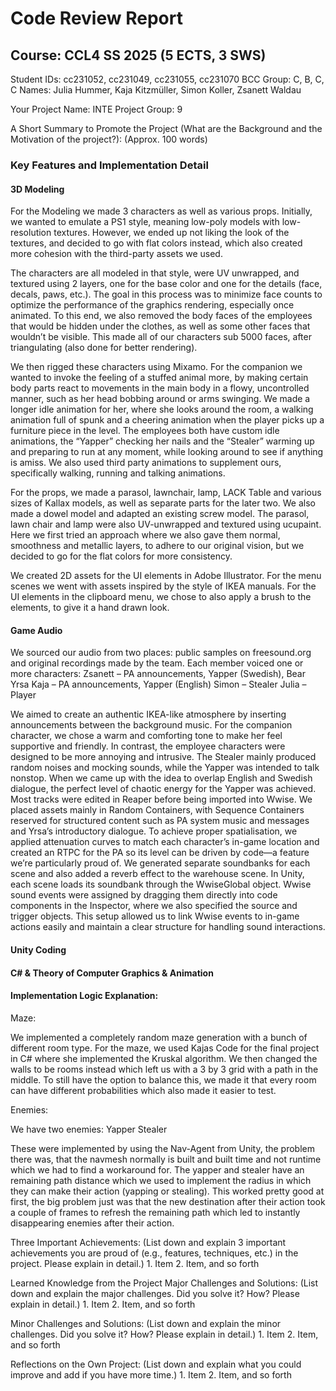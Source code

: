 # Code Review Report

## Course: CCL4 SS 2025 (5 ECTS, 3 SWS)
Student IDs: cc231052, cc231049, cc231055, cc231070
BCC Group: C, B, C, C
Names: Julia Hummer, Kaja Kitzmüller, Simon Koller, Zsanett Waldau

Your Project Name: INTE
Project Group: 9

A Short Summary to Promote the Project (What are the Background and the Motivation of the project?):
(Approx. 100 words)

### **Key Features and Implementation Detail**

#### 3D Modeling

For the Modeling we made 3 characters as well as various props. Initially, we wanted to emulate a PS1 style, meaning 
low-poly models with low-resolution textures. However, we ended up not liking the look of the textures, and decided to 
go with flat colors instead, which also created more cohesion with the third-party assets we used.

The characters are all modeled in that style, were UV unwrapped, and textured using 2 layers, one for the base color 
and one for the details (face, decals, paws, etc.). The goal in this process was to minimize face counts to optimize 
the performance of the graphics rendering, especially once animated. To this end, we also removed the body faces of the 
employees that would be hidden under the clothes, as well as some other faces that wouldn’t be visible. This made all 
of our characters sub 5000 faces, after triangulating (also done for better rendering).

We then rigged these characters using Mixamo. For the companion we wanted to invoke the feeling of a stuffed animal 
more, by making certain body parts react to movements in the main body in a flowy, uncontrolled manner, such as her 
head bobbing around or arms swinging. We made a longer idle animation for her, where she looks around the room, a 
walking animation full of spunk and a cheering animation when the player picks up a furniture piece in the level. The 
employees both have custom idle animations, the “Yapper” checking her nails and the “Stealer” warming up and preparing 
to run at any moment, while looking around to see if anything is amiss. We also used third party animations to 
supplement ours, specifically walking, running and talking animations.

For the props, we made a parasol, lawnchair, lamp, LACK Table and various sizes of Kallax models, as well as separate 
parts for the later two. We also made a dowel model and adapted an existing screw model. The parasol, lawn chair and 
lamp were also UV-unwrapped and textured using ucupaint. Here we first tried an approach where we also gave them normal, 
smoothness and metallic layers, to adhere to our original vision, but we decided to go for the flat colors for more 
consistency.

We created 2D assets for the UI elements in Adobe Illustrator. For the menu scenes we went with assets inspired by the 
style of IKEA manuals. For the UI elements in the clipboard menu, we chose to also apply a brush to the elements, to 
give it a hand drawn look.


#### Game Audio
We sourced our audio from two places: public samples on freesound.org and original recordings made by the team. Each 
member voiced one or more characters:
Zsanett – PA announcements, Yapper (Swedish), Bear Yrsa
Kaja – PA announcements, Yapper (English)
Simon – Stealer
Julia – Player

We aimed to create an authentic IKEA-like atmosphere by inserting announcements between the background music. For the 
companion character, we chose a warm and comforting tone to make her feel supportive and friendly. In contrast, the 
employee characters were designed to be more annoying and intrusive. The Stealer mainly produced random noises and 
mocking sounds, while the Yapper was intended to talk nonstop. When we came up with the idea to overlap English and 
Swedish dialogue, the perfect level of chaotic energy for the Yapper was achieved.
Most tracks were edited in Reaper before being imported into Wwise. We placed assets mainly in Random Containers, with 
Sequence Containers reserved for structured content such as PA system music and messages and Yrsa’s introductory 
dialogue.
To achieve proper spatialisation, we applied attenuation curves to match each character’s in-game location and created 
an RTPC for the PA so its level can be driven by code—a feature we’re particularly proud of. We generated separate 
soundbanks for each scene and also added a reverb effect to the warehouse scene.
In Unity, each scene loads its soundbank through the WwiseGlobal object. Wwise sound events were assigned by dragging 
them directly into code components in the Inspector, where we also specified the source and trigger objects. This 
setup allowed us to link Wwise events to in-game actions easily and maintain a clear structure for handling sound 
interactions.

#### Unity Coding



#### C# & Theory of Computer Graphics & Animation



#### Implementation Logic Explanation:
Maze:

We implemented a completely random maze generation with a bunch of different room type. For the maze, we used Kajas 
Code for the final project in C# where she implemented the Kruskal algorithm. We then changed the walls to be rooms 
instead which left us with a 3 by 3 grid with a path in the middle. To still have the option to balance this, we made 
it that every room can have different probabilities which also made it easier to test.

Enemies:

We have two enemies:
Yapper
Stealer

These were implemented by using the Nav-Agent from Unity, the problem there was, that the navmesh normally is built 
and built time and not runtime which we had to find a workaround for.
The yapper and stealer have an remaining path distance which we used to implement the radius in which they can make 
their action (yapping or stealing).
This worked pretty good at first, the big problem just was that the new destination after their action took a couple of 
frames to refresh the remaining path which led to instantly disappearing enemies after their action.


Three Important Achievements:
(List down and explain 3 important achievements you are proud of (e.g., features, techniques, etc.) in the project. Please explain in detail.) 1. Item 2. Item, and so forth

Learned Knowledge from the Project
Major Challenges and Solutions:
(List down and explain the major challenges. Did you solve it? How? Please explain in detail.) 1. Item 2. Item, and so forth

Minor Challenges and Solutions:
(List down and explain the minor challenges. Did you solve it? How? Please explain in detail.) 1. Item 2. Item, and so forth

Reflections on the Own Project:
(List down and explain what you could improve and add if you have more time.) 1. Item 2. Item, and so forth